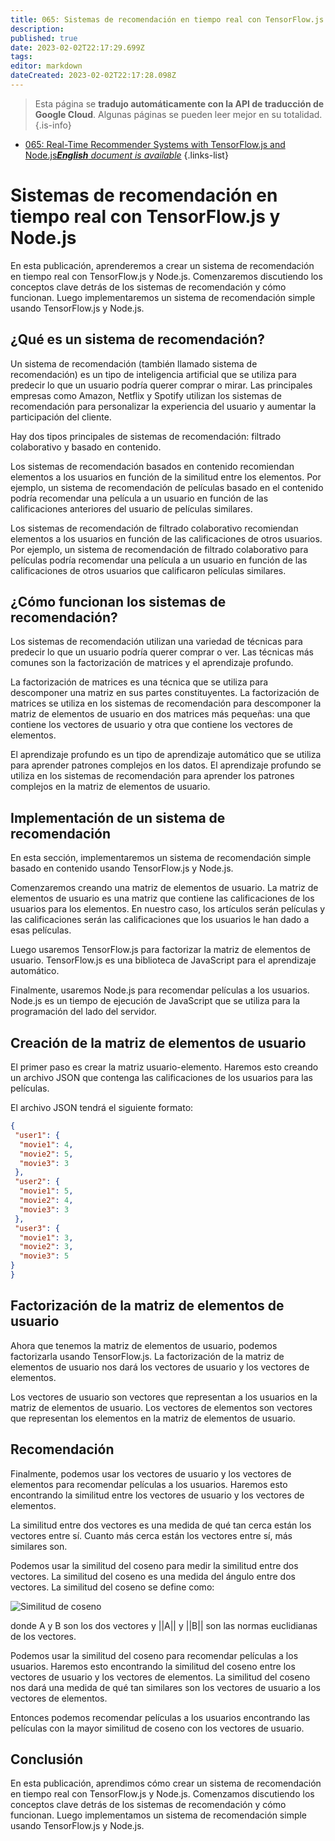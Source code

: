 ```yaml
---
title: 065: Sistemas de recomendación en tiempo real con TensorFlow.js y Node.js
description: 
published: true
date: 2023-02-02T22:17:29.699Z
tags: 
editor: markdown
dateCreated: 2023-02-02T22:17:28.098Z
---
```


> Esta página se **tradujo automáticamente con la API de traducción de Google Cloud**.
Algunas páginas se pueden leer mejor en su totalidad.{.is-info}



- [065: Real-Time Recommender Systems with TensorFlow.js and Node.js***English** document is available*](/en/Knowledge-base/TensorFlow-js/Learning/065-real-time-recommender-systems-with-tensorflow-js-and-node-js)
{.links-list}


# Sistemas de recomendación en tiempo real con TensorFlow.js y Node.js

En esta publicación, aprenderemos a crear un sistema de recomendación en tiempo real con TensorFlow.js y Node.js. Comenzaremos discutiendo los conceptos clave detrás de los sistemas de recomendación y cómo funcionan. Luego implementaremos un sistema de recomendación simple usando TensorFlow.js y Node.js.

## ¿Qué es un sistema de recomendación?

Un sistema de recomendación (también llamado sistema de recomendación) es un tipo de inteligencia artificial que se utiliza para predecir lo que un usuario podría querer comprar o mirar. Las principales empresas como Amazon, Netflix y Spotify utilizan los sistemas de recomendación para personalizar la experiencia del usuario y aumentar la participación del cliente.

Hay dos tipos principales de sistemas de recomendación: filtrado colaborativo y basado en contenido.

Los sistemas de recomendación basados en contenido recomiendan elementos a los usuarios en función de la similitud entre los elementos. Por ejemplo, un sistema de recomendación de películas basado en el contenido podría recomendar una película a un usuario en función de las calificaciones anteriores del usuario de películas similares.

Los sistemas de recomendación de filtrado colaborativo recomiendan elementos a los usuarios en función de las calificaciones de otros usuarios. Por ejemplo, un sistema de recomendación de filtrado colaborativo para películas podría recomendar una película a un usuario en función de las calificaciones de otros usuarios que calificaron películas similares.

## ¿Cómo funcionan los sistemas de recomendación?

Los sistemas de recomendación utilizan una variedad de técnicas para predecir lo que un usuario podría querer comprar o ver. Las técnicas más comunes son la factorización de matrices y el aprendizaje profundo.

La factorización de matrices es una técnica que se utiliza para descomponer una matriz en sus partes constituyentes. La factorización de matrices se utiliza en los sistemas de recomendación para descomponer la matriz de elementos de usuario en dos matrices más pequeñas: una que contiene los vectores de usuario y otra que contiene los vectores de elementos.

El aprendizaje profundo es un tipo de aprendizaje automático que se utiliza para aprender patrones complejos en los datos. El aprendizaje profundo se utiliza en los sistemas de recomendación para aprender los patrones complejos en la matriz de elementos de usuario.

## Implementación de un sistema de recomendación

En esta sección, implementaremos un sistema de recomendación simple basado en contenido usando TensorFlow.js y Node.js.

Comenzaremos creando una matriz de elementos de usuario. La matriz de elementos de usuario es una matriz que contiene las calificaciones de los usuarios para los elementos. En nuestro caso, los artículos serán películas y las calificaciones serán las calificaciones que los usuarios le han dado a esas películas.

Luego usaremos TensorFlow.js para factorizar la matriz de elementos de usuario. TensorFlow.js es una biblioteca de JavaScript para el aprendizaje automático.

Finalmente, usaremos Node.js para recomendar películas a los usuarios. Node.js es un tiempo de ejecución de JavaScript que se utiliza para la programación del lado del servidor.

## Creación de la matriz de elementos de usuario

El primer paso es crear la matriz usuario-elemento. Haremos esto creando un archivo JSON que contenga las calificaciones de los usuarios para las películas.

El archivo JSON tendrá el siguiente formato:

```json
{
 "user1": {
  "movie1": 4,
  "movie2": 5,
  "movie3": 3
 },
 "user2": {
  "movie1": 5,
  "movie2": 4,
  "movie3": 3
 },
 "user3": {
  "movie1": 3,
  "movie2": 3,
  "movie3": 5
}
}
```

## Factorización de la matriz de elementos de usuario

Ahora que tenemos la matriz de elementos de usuario, podemos factorizarla usando TensorFlow.js. La factorización de la matriz de elementos de usuario nos dará los vectores de usuario y los vectores de elementos.

Los vectores de usuario son vectores que representan a los usuarios en la matriz de elementos de usuario. Los vectores de elementos son vectores que representan los elementos en la matriz de elementos de usuario.

## Recomendación

Finalmente, podemos usar los vectores de usuario y los vectores de elementos para recomendar películas a los usuarios. Haremos esto encontrando la similitud entre los vectores de usuario y los vectores de elementos.

La similitud entre dos vectores es una medida de qué tan cerca están los vectores entre sí. Cuanto más cerca están los vectores entre sí, más similares son.

Podemos usar la similitud del coseno para medir la similitud entre dos vectores. La similitud del coseno es una medida del ángulo entre dos vectores. La similitud del coseno se define como:

![Similitud de coseno](https://wikimedia.org/api/rest_v1/media/math/render/svg/bc28c1e82ea0fd1caec6e9eaa86bbfff1a03b2b4)

donde A y B son los dos vectores y ||A|| y ||B|| son las normas euclidianas de los vectores.

Podemos usar la similitud del coseno para recomendar películas a los usuarios. Haremos esto encontrando la similitud del coseno entre los vectores de usuario y los vectores de elementos. La similitud del coseno nos dará una medida de qué tan similares son los vectores de usuario a los vectores de elementos.

Entonces podemos recomendar películas a los usuarios encontrando las películas con la mayor similitud de coseno con los vectores de usuario.

## Conclusión

En esta publicación, aprendimos cómo crear un sistema de recomendación en tiempo real con TensorFlow.js y Node.js. Comenzamos discutiendo los conceptos clave detrás de los sistemas de recomendación y cómo funcionan. Luego implementamos un sistema de recomendación simple usando TensorFlow.js y Node.js.